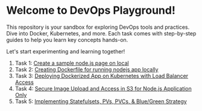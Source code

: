 # Welcome to DevOps Playground!

This repository is your sandbox for exploring DevOps tools and practices. Dive into Docker, Kubernetes, and more. 
Each task comes with step-by-step guides to help you learn key concepts hands-on.

Let's start experimenting and learning together!

1) Task 1: [Create a sample node.js page on local](https://github.com/krunalijain/devops-playground/blob/main/Documentation/Task-1.md)
2) Task 2: [Creating Dockerfile for running nodejs app locally](https://github.com/krunalijain/devops-playground/blob/main/Documentation/Task-2.md)
3) Task 3: [Deploying Dockerized App on Kubernetes with Load Balancer Access](https://github.com/krunalijain/devops-playground/blob/main/Documentation/Task-3.md)
4) Task 4: [Secure Image Upload and Access in S3 for Node.js Application Only](https://github.com/krunalijain/devops-playground/blob/main/Documentation/Task-4.md)
5) Task 5: [Implementing Statefulsets, PVs, PVCs, & Blue/Green Strategy](https://github.com/krunalijain/devops-playground/blob/main/Documentation/Task-5.md)
